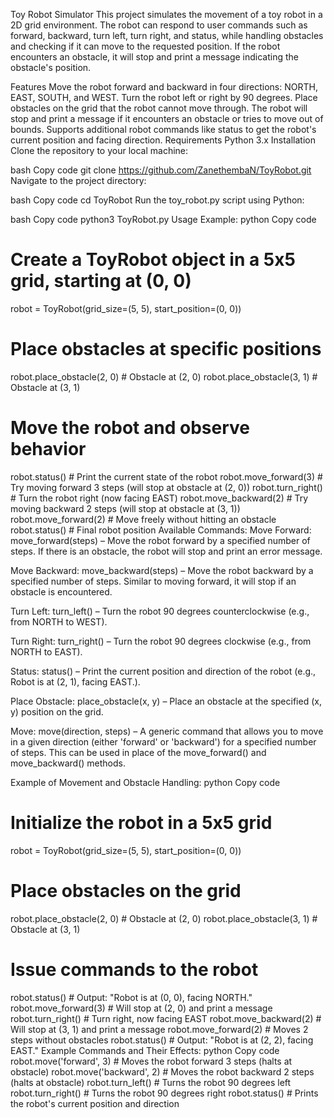 Toy Robot Simulator
This project simulates the movement of a toy robot in a 2D grid environment. The robot can respond to user commands such as forward, backward, turn left, turn right, and status, while handling obstacles and checking if it can move to the requested position. If the robot encounters an obstacle, it will stop and print a message indicating the obstacle's position.

Features
Move the robot forward and backward in four directions: NORTH, EAST, SOUTH, and WEST.
Turn the robot left or right by 90 degrees.
Place obstacles on the grid that the robot cannot move through.
The robot will stop and print a message if it encounters an obstacle or tries to move out of bounds.
Supports additional robot commands like status to get the robot's current position and facing direction.
Requirements
Python 3.x
Installation
Clone the repository to your local machine:

bash
Copy code
git clone https://github.com/ZanethembaN/ToyRobot.git
Navigate to the project directory:

bash
Copy code
cd ToyRobot
Run the toy_robot.py script using Python:

bash
Copy code
python3 ToyRobot.py
Usage Example:
python
Copy code
# Create a ToyRobot object in a 5x5 grid, starting at (0, 0)
robot = ToyRobot(grid_size=(5, 5), start_position=(0, 0))

# Place obstacles at specific positions
robot.place_obstacle(2, 0)  # Obstacle at (2, 0)
robot.place_obstacle(3, 1)  # Obstacle at (3, 1)

# Move the robot and observe behavior
robot.status()  # Print the current state of the robot
robot.move_forward(3)  # Try moving forward 3 steps (will stop at obstacle at (2, 0))
robot.turn_right()  # Turn the robot right (now facing EAST)
robot.move_backward(2)  # Try moving backward 2 steps (will stop at obstacle at (3, 1))
robot.move_forward(2)  # Move freely without hitting an obstacle
robot.status()  # Final robot position
Available Commands:
Move Forward: move_forward(steps) – Move the robot forward by a specified number of steps. If there is an obstacle, the robot will stop and print an error message.

Move Backward: move_backward(steps) – Move the robot backward by a specified number of steps. Similar to moving forward, it will stop if an obstacle is encountered.

Turn Left: turn_left() – Turn the robot 90 degrees counterclockwise (e.g., from NORTH to WEST).

Turn Right: turn_right() – Turn the robot 90 degrees clockwise (e.g., from NORTH to EAST).

Status: status() – Print the current position and direction of the robot (e.g., Robot is at (2, 1), facing EAST.).

Place Obstacle: place_obstacle(x, y) – Place an obstacle at the specified (x, y) position on the grid.

Move: move(direction, steps) – A generic command that allows you to move in a given direction (either 'forward' or 'backward') for a specified number of steps. This can be used in place of the move_forward() and move_backward() methods.

Example of Movement and Obstacle Handling:
python
Copy code
# Initialize the robot in a 5x5 grid
robot = ToyRobot(grid_size=(5, 5), start_position=(0, 0))

# Place obstacles on the grid
robot.place_obstacle(2, 0)  # Obstacle at (2, 0)
robot.place_obstacle(3, 1)  # Obstacle at (3, 1)

# Issue commands to the robot
robot.status()  # Output: "Robot is at (0, 0), facing NORTH."
robot.move_forward(3)  # Will stop at (2, 0) and print a message
robot.turn_right()  # Turn right, now facing EAST
robot.move_backward(2)  # Will stop at (3, 1) and print a message
robot.move_forward(2)  # Moves 2 steps without obstacles
robot.status()  # Output: "Robot is at (2, 2), facing EAST."
Example Commands and Their Effects:
python
Copy code
robot.move('forward', 3)  # Moves the robot forward 3 steps (halts at obstacle)
robot.move('backward', 2)  # Moves the robot backward 2 steps (halts at obstacle)
robot.turn_left()  # Turns the robot 90 degrees left
robot.turn_right()  # Turns the robot 90 degrees right
robot.status()  # Prints the robot's current position and direction

